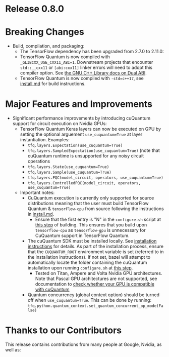 # Release 0.8.0
# Breaking Changes
- Build, compilation, and packaging:
  - The TensorFlow dependency has been upgraded from 2.7.0 to 2.11.0:
  - TensorFlow Quantum is now compiled with `_GLIBCXX_USE_CXX11_ABI=1`. Downstream projects that encounter `std::__cxx11` or `[abi:cxx11]` linker errors will need to adopt this compiler option. See [the GNU C++ Library docs on Dual ABI](https://gcc.gnu.org/onlinedocs/libstdc++/manual/using_dual_abi.html).
  - TensorFlow Quantum is now compiled with `-std=c++17`, see [install.md](/docs/install.md) for build instructions.

# Major Features and Improvements
- Significant performance improvements by introducing cuQuantum support for circuit execution on Nvidia GPUs:
  - TensorFlow Quantum Keras layers can now be executed on GPU by setting the optional arguement `use_cuquantum=True` at layer instantiation. Examples:
    - `tfq.layers.Expectation(use_cuquantum=True)`
    - `tfq.layers.SampledExpectation(use_cuquantum=True)` (note that cuQuantum runtime is unsupported for any noisy circuit operations
    - `tfq.layers.State(use_cuquantum=True)`
    - `tfq.layers.Sample(use_cuquantum=True)`
    - `tfq.layers.PQC(model_circuit, operators, use_cuquantum=True)`
    - `tfq.layers.ControlledPQC(model_circuit, operators, use_cuquantum=True)`
   - Important notes:
     - CuQuantum execution is currently only supported for source distributions meaning that the user must build TensorFlow Quantum & `tensorFlow-cpu` from source following the instructions in [install.md](/docs/install.md#build-from-source).
        - Ensure that the first entry is "N" in the `configure.sh` script at [this step](/docs/install.md#6-build-the-tensorflow-quantum-pip-package) of building. This ensures that you build upon `tensorflow-cpu` as `tensorflow-gpu` is unnecessary for CuQuantum support in TensorFlow Quantum.
     - The cuQuantum SDK must be installed locally. See [installation instructions](https://docs.nvidia.com/cuda/cuquantum/custatevec/getting_started.html) for details. As part of the installation process, ensure that the `CUQUANTUM_ROOT` environment variable is set (referred to in the installation instructions). If not set, bazel will attempt to automatically locate the folder containing the cuQuantum installation upon running `configure.sh` at [this step](/docs/install.md#6-build-the-tensorflow-quantum-pip-package).
       - Tested on Titan, Ampere and Volta Nvidia GPU architectures. Note that Pascal GPU architectures are not supported, see documentation to [check whether your GPU is compatible with cuQuantum](https://docs.nvidia.com/cuda/cuquantum/getting_started.html#custatevec)
     - Quantum concurrency (global context option) should be turned off when `use_cuquantum=True`. This can be done by running: `tfq.python.quantum_context.set_quantum_concurrent_op_mode(False)`



# Thanks to our Contributors
This release contains contributions from many people at Google, Nvidia, as well as:
